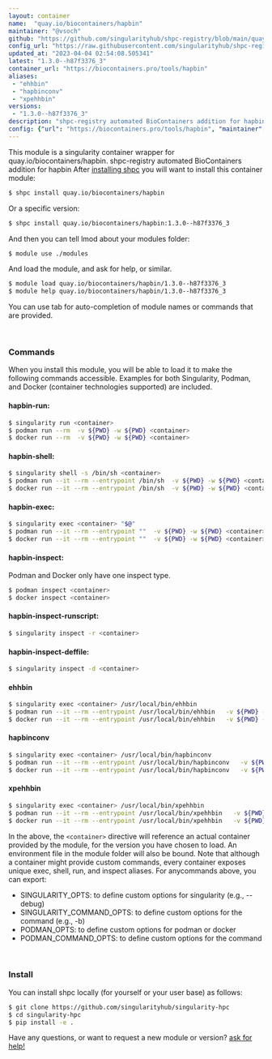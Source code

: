 ```yaml
---
layout: container
name:  "quay.io/biocontainers/hapbin"
maintainer: "@vsoch"
github: "https://github.com/singularityhub/shpc-registry/blob/main/quay.io/biocontainers/hapbin/container.yaml"
config_url: "https://raw.githubusercontent.com/singularityhub/shpc-registry/main/quay.io/biocontainers/hapbin/container.yaml"
updated_at: "2023-04-04 02:54:08.505341"
latest: "1.3.0--h87f3376_3"
container_url: "https://biocontainers.pro/tools/hapbin"
aliases:
 - "ehhbin"
 - "hapbinconv"
 - "xpehhbin"
versions:
 - "1.3.0--h87f3376_3"
description: "shpc-registry automated BioContainers addition for hapbin"
config: {"url": "https://biocontainers.pro/tools/hapbin", "maintainer": "@vsoch", "description": "shpc-registry automated BioContainers addition for hapbin", "latest": {"1.3.0--h87f3376_3": "sha256:5460436000502eaad2e74461cfafa4f0339a16a4fadc2e5f479fe2339bc0430d"}, "tags": {"1.3.0--h87f3376_3": "sha256:5460436000502eaad2e74461cfafa4f0339a16a4fadc2e5f479fe2339bc0430d"}, "docker": "quay.io/biocontainers/hapbin", "aliases": {"ehhbin": "/usr/local/bin/ehhbin", "hapbinconv": "/usr/local/bin/hapbinconv", "xpehhbin": "/usr/local/bin/xpehhbin"}}
---
```


This module is a singularity container wrapper for quay.io/biocontainers/hapbin.
shpc-registry automated BioContainers addition for hapbin
After [installing shpc](#install) you will want to install this container module:


```bash
$ shpc install quay.io/biocontainers/hapbin
```

Or a specific version:

```bash
$ shpc install quay.io/biocontainers/hapbin:1.3.0--h87f3376_3
```

And then you can tell lmod about your modules folder:

```bash
$ module use ./modules
```

And load the module, and ask for help, or similar.

```bash
$ module load quay.io/biocontainers/hapbin/1.3.0--h87f3376_3
$ module help quay.io/biocontainers/hapbin/1.3.0--h87f3376_3
```

You can use tab for auto-completion of module names or commands that are provided.

<br>

### Commands

When you install this module, you will be able to load it to make the following commands accessible.
Examples for both Singularity, Podman, and Docker (container technologies supported) are included.

#### hapbin-run:

```bash
$ singularity run <container>
$ podman run --rm  -v ${PWD} -w ${PWD} <container>
$ docker run --rm  -v ${PWD} -w ${PWD} <container>
```

#### hapbin-shell:

```bash
$ singularity shell -s /bin/sh <container>
$ podman run --it --rm --entrypoint /bin/sh  -v ${PWD} -w ${PWD} <container>
$ docker run --it --rm --entrypoint /bin/sh  -v ${PWD} -w ${PWD} <container>
```

#### hapbin-exec:

```bash
$ singularity exec <container> "$@"
$ podman run --it --rm --entrypoint ""  -v ${PWD} -w ${PWD} <container> "$@"
$ docker run --it --rm --entrypoint ""  -v ${PWD} -w ${PWD} <container> "$@"
```

#### hapbin-inspect:

Podman and Docker only have one inspect type.

```bash
$ podman inspect <container>
$ docker inspect <container>
```

#### hapbin-inspect-runscript:

```bash
$ singularity inspect -r <container>
```

#### hapbin-inspect-deffile:

```bash
$ singularity inspect -d <container>
```


#### ehhbin

```bash
$ singularity exec <container> /usr/local/bin/ehhbin
$ podman run --it --rm --entrypoint /usr/local/bin/ehhbin   -v ${PWD} -w ${PWD} <container> -c " $@"
$ docker run --it --rm --entrypoint /usr/local/bin/ehhbin   -v ${PWD} -w ${PWD} <container> -c " $@"
```


#### hapbinconv

```bash
$ singularity exec <container> /usr/local/bin/hapbinconv
$ podman run --it --rm --entrypoint /usr/local/bin/hapbinconv   -v ${PWD} -w ${PWD} <container> -c " $@"
$ docker run --it --rm --entrypoint /usr/local/bin/hapbinconv   -v ${PWD} -w ${PWD} <container> -c " $@"
```


#### xpehhbin

```bash
$ singularity exec <container> /usr/local/bin/xpehhbin
$ podman run --it --rm --entrypoint /usr/local/bin/xpehhbin   -v ${PWD} -w ${PWD} <container> -c " $@"
$ docker run --it --rm --entrypoint /usr/local/bin/xpehhbin   -v ${PWD} -w ${PWD} <container> -c " $@"
```



In the above, the `<container>` directive will reference an actual container provided
by the module, for the version you have chosen to load. An environment file in the
module folder will also be bound. Note that although a container
might provide custom commands, every container exposes unique exec, shell, run, and
inspect aliases. For anycommands above, you can export:

 - SINGULARITY_OPTS: to define custom options for singularity (e.g., --debug)
 - SINGULARITY_COMMAND_OPTS: to define custom options for the command (e.g., -b)
 - PODMAN_OPTS: to define custom options for podman or docker
 - PODMAN_COMMAND_OPTS: to define custom options for the command

<br>

### Install

You can install shpc locally (for yourself or your user base) as follows:

```bash
$ git clone https://github.com/singularityhub/singularity-hpc
$ cd singularity-hpc
$ pip install -e .
```

Have any questions, or want to request a new module or version? [ask for help!](https://github.com/singularityhub/singularity-hpc/issues)